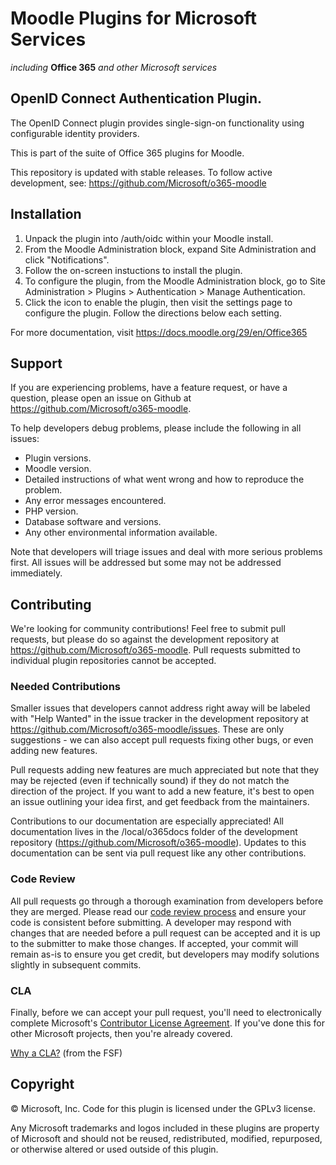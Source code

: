 # Moodle Plugins for Microsoft Services
*including* **Office 365** *and other Microsoft services*

## OpenID Connect Authentication Plugin.

The OpenID Connect plugin provides single-sign-on functionality using configurable identity providers.

This is part of the suite of Office 365 plugins for Moodle.

This repository is updated with stable releases. To follow active development, see: https://github.com/Microsoft/o365-moodle

## Installation

1. Unpack the plugin into /auth/oidc within your Moodle install.
2. From the Moodle Administration block, expand Site Administration and click "Notifications".
3. Follow the on-screen instuctions to install the plugin.
4. To configure the plugin, from the Moodle Administration block, go to Site Administration > Plugins > Authentication > Manage Authentication.
5. Click the icon to enable the plugin, then visit the settings page to configure the plugin. Follow the directions below each setting.

For more documentation, visit https://docs.moodle.org/29/en/Office365

## Support

If you are experiencing problems, have a feature request, or have a question, please open an issue on Github at https://github.com/Microsoft/o365-moodle.

To help developers debug problems, please include the following in all issues:
- Plugin versions.
- Moodle version.
- Detailed instructions of what went wrong and how to reproduce the problem.
- Any error messages encountered.
- PHP version.
- Database software and versions.
- Any other environmental information available.

Note that developers will triage issues and deal with more serious problems first. All issues will be addressed but some may not be addressed immediately.

## Contributing

We're looking for community contributions! Feel free to submit pull requests, but please do so against the development repository at https://github.com/Microsoft/o365-moodle. Pull requests submitted to individual plugin repositories cannot be accepted.

### Needed Contributions
Smaller issues that developers cannot address right away will be labeled with "Help Wanted" in the issue tracker in the development repository at https://github.com/Microsoft/o365-moodle/issues. These are only suggestions - we can also accept pull requests fixing other bugs, or even adding new features.

Pull requests adding new features are much appreciated but note that they may be rejected (even if technically sound) if they do not match the direction of the project. If you want to add a new feature, it's best to open an issue outlining your idea first, and get feedback from the maintainers.

Contributions to our documentation are especially appreciated! All documentation lives in the /local/o365docs folder of the development repository (https://github.com/Microsoft/o365-moodle). Updates to this documentation can be sent via pull request like any other contributions.

### Code Review
All pull requests go through a thorough examination from developers before they are merged. Please read our [code review process](https://github.com/Microsoft/o365-moodle/tree/master/local/o365docs/codereview.md) and ensure your code is consistent before submitting. A developer may respond with changes that are needed before a pull request can be accepted and it is up to the submitter to make those changes. If accepted, your commit will remain as-is to ensure you get credit, but developers may modify solutions slightly in subsequent commits.

### CLA
Finally, before we can accept your pull request, you'll need to electronically complete Microsoft's [Contributor License Agreement](https://cla.microsoft.com/). If you've done this for other Microsoft projects, then you're already covered.

[Why a CLA?](https://www.gnu.org/licenses/why-assign.html) (from the FSF)

## Copyright

&copy; Microsoft, Inc.  Code for this plugin is licensed under the GPLv3 license.

Any Microsoft trademarks and logos included in these plugins are property of Microsoft and should not be reused, redistributed, modified, repurposed, or otherwise altered or used outside of this plugin.
